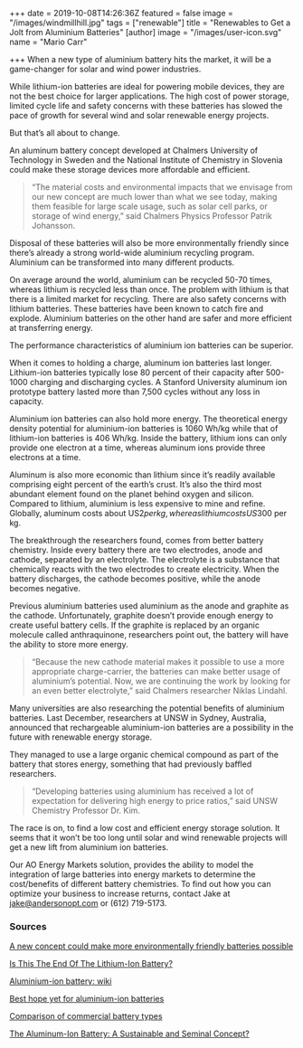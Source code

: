 +++
date = 2019-10-08T14:26:36Z
featured = false
image = "/images/windmillhill.jpg"
tags = ["renewable"]
title = "Renewables to Get a Jolt from Aluminium Batteries"
[author]
image = "/images/user-icon.svg"
name = "Mario Carr"

+++
When a new type of aluminium battery hits the market, it will be a game-changer for solar and wind power industries. 

While lithium-ion batteries are ideal for powering mobile devices, they are not the best choice for larger applications. The high cost of power storage, limited cycle life and safety concerns with these batteries has slowed the pace of growth for several wind and solar renewable energy projects. 

But that’s all about to change.

An aluminum battery concept developed at Chalmers University of Technology in Sweden and the National Institute of Chemistry in Slovenia could make these storage devices more affordable and efficient.

> “The material costs and environmental impacts that we envisage from our new concept are much lower than what we see today, making them feasible for large scale usage, such as solar cell parks, or storage of wind energy,” said Chalmers Physics Professor Patrik Johansson. 

Disposal of these batteries will also be more environmentally friendly since there’s already a strong world-wide aluminium recycling program. Aluminium can be transformed into many different products. 

On average around the world, aluminium can be recycled 50-70 times, whereas lithium is recycled less than once. The problem with lithium is that there is a limited market for recycling. There are also safety concerns with lithium batteries. These batteries have been known to catch fire and explode. Aluminium batteries on the other hand are safer and more efficient at transferring energy. 

The performance characteristics of aluminium ion batteries can be superior. 

When it comes to holding a charge, aluminum ion batteries last longer. Lithium-ion batteries typically lose 80 percent of their capacity after 500-1000 charging and discharging cycles. A Stanford University aluminum ion prototype battery lasted more than 7,500 cycles without any loss in capacity.

Aluminium ion batteries can also hold more energy. The theoretical energy density potential for aluminium-ion batteries is 1060 Wh/kg while that of lithium-ion batteries is 406 Wh/kg. Inside the battery, lithium ions can only provide one electron at a time, whereas aluminum ions provide three electrons at a time.

Aluminum is also more economic than lithium since it’s readily available comprising eight percent of the earth’s crust. It’s also the third most abundant element found on the planet behind oxygen and silicon. Compared to lithium, aluminium is less expensive to mine and refine. Globally, aluminum costs about US$2 per kg, whereas lithium costs US$300 per kg.

The breakthrough the researchers found, comes from better battery chemistry. Inside every battery there are two electrodes, anode and cathode, separated by an electrolyte. The electrolyte is a substance that chemically reacts with the two electrodes to create electricity. When the battery discharges, the cathode becomes positive, while the anode becomes negative.  

Previous aluminium batteries used aluminium as the anode and graphite as the cathode. Unfortunately, graphite doesn’t provide enough energy to create useful battery cells. If the graphite is replaced by an organic molecule called anthraquinone, researchers point out, the battery will have the ability to store more energy.

> “Because the new cathode material makes it possible to use a more appropriate charge-carrier, the batteries can make better usage of aluminium’s potential. Now, we are continuing the work by looking for an even better electrolyte,” said Chalmers researcher Niklas Lindahl.

Many universities are also researching the potential benefits of aluminium batteries. Last December, researchers at UNSW in Sydney, Australia, announced that rechargeable aluminium-ion batteries are a possibility in the future with renewable energy storage.

They managed to use a large organic chemical compound as part of the battery that stores energy, something that had previously baffled researchers.

> “Developing batteries using aluminium has received a lot of expectation for delivering high energy to price ratios,” said UNSW Chemistry Professor Dr. Kim.

The race is on, to find a low cost and efficient energy storage solution. It seems that it won’t be too long until solar and wind renewable projects will get a new lift from aluminium ion batteries.  

Our AO Energy Markets solution, provides the ability to model the integration of large batteries into energy markets to determine the cost/benefits of different battery chemistries. To find out how you can optimize your business to increase returns, contact Jake at [jake@andersonopt.com](mailto:jake@andersonopt.com) or (612) 719-5173.
 

### Sources

[A new concept could make more environmentally friendly batteries possible](https://www.mynewsdesk.com/uk/chalmers/pressreleases/a-new-concept-could-make-more-environmentally-friendly-batteries-possible-2924834)

[Is This The End Of The Lithium-Ion Battery?](https://oilprice.com/Energy/Energy-General/Is-This-The-End-Of-The-Lithium-Ion-Battery.html)

[Aluminium-ion battery: wiki](https://en.wikipedia.org/wiki/Aluminium-ion_battery#cite_note-27)

[Best hope yet for aluminium-ion batteries](https://newsroom.unsw.edu.au/news/science-tech/best-hope-yet-aluminium-ion-batteries)

[Comparison of commercial battery types](https://en.wikipedia.org/wiki/Comparison_of_commercial_battery_types#Rechargeable_characteristics)

[The Aluminum-Ion Battery: A Sustainable and Seminal Concept?](https://www.ncbi.nlm.nih.gov/pmc/articles/PMC6504778/#targetText=To%20produce%201%20kg%20of,aluminum%2Dion%20battery%20(cf.))